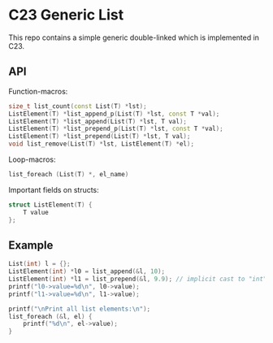# C23 Generic List

This repo contains a simple generic double-linked which is implemented in C23.

## API
Function-macros:
```C++
size_t list_count(const List(T) *lst);
ListElement(T) *list_append_p(List(T) *lst, const T *val);
ListElement(T) *list_append(List(T) *lst, T val);
ListElement(T) *list_prepend_p(List(T) *lst, const T *val);
ListElement(T) *list_prepend(List(T) *lst, T val);
void list_remove(List(T) *lst, ListElement(T) *el);
```

Loop-macros:
```C++
list_foreach (List(T) *, el_name)
```

Important fields on structs:
```C++
struct ListElement(T) {
    T value
};
```

## Example
```C++
List(int) l = {};
ListElement(int) *l0 = list_append(&l, 10);
ListElement(int) *l1 = list_prepend(&l, 9.9); // implicit cast to "int"
printf("l0->value=%d\n", l0->value);
printf("l1->value=%d\n", l1->value);

printf("\nPrint all list elements:\n");
list_foreach (&l, el) {
    printf("%d\n", el->value);
}
```

